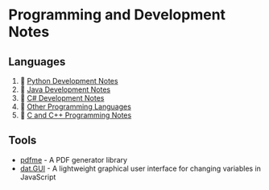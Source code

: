 # Programming and Development Notes

## Languages

1. :file_folder: [Python Development Notes](development-docs/programming-and-development/python-development/)
2. :file_folder: [Java Development Notes](development-docs/programming-and-development/java-development/)
3. :file_folder: [C# Development Notes](development-docs/programming-and-development/csharp-development/)
4. :file_folder: [Other Programming Languages](development-docs/programming-and-development/other-programming-languages/)
5. :notebook_with_decorative_cover: [C and C++ Programming Notes](development-docs/programming/c-programming-notes.md)

## Tools

- [pdfme](https://pdfme.com/) - A PDF generator library
- [dat.GUI](https://github.com/dataarts/dat.gui) - A lightweight graphical user interface for changing variables in JavaScript
